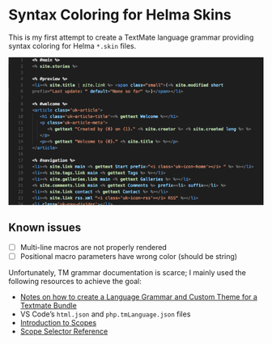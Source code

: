 # Syntax Coloring for Helma Skins

This is my first attempt to create a TextMate language grammar providing syntax coloring for Helma `*.skin` files.

![](https://github.com/antville/helma-vscode/blob/master/images/screenshot.png?raw=true)

## Known issues

* [ ] Multi-line macros are not properly rendered
* [ ] Positional macro parameters have wrong color (should be string)

Unfortunately, TM grammar documentation is scarce; I mainly used the following resources to achieve the goal:

* [Notes on how to create a Language Grammar and Custom Theme for a Textmate Bundle](https://benparizek.com/notebook/notes-on-how-to-create-a-language-grammar-and-custom-theme-for-a-textmate-bundle)
* VS Code’s `html.json` and `php.tmLanguage.json` files
* [Introduction to Scopes](http://blog.macromates.com/2005/introduction-to-scopes/)
* [Scope Selector Reference](http://manual.textmate.org/references.html#scope-selector)
